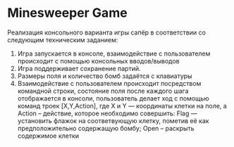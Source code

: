# Minesweeper Game

Реализация консольного варианта игры сапёр в соответствии со следующим техническим заданием:
1. Игра запускается в консоле, взаимодействие с пользователем происходит с помощью консольных вводов/выводов
2. Игра поддерживает сохранение партий.
3. Размеры поля и количество бомб задаётся с клавиатуры
4. Взаимодействие с пользователем происходит посредством командной строки, состояние поля после каждого шага отображается в консоли, пользователь делает ход с помощью команд троек [X,Y,Action], где X и Y — координаты клетки на поле, а Action – действие, которое необходимо совершить: Flag — установить флажок на соответвующую клетку, пометив её как предположительно содержащую бомбу; Open – раскрыть содержимое клетки
